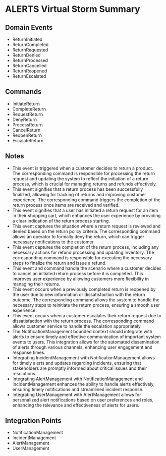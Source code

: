 # ALERTS Virtual Storm Summary

## Domain Events
- ReturnInitiated
- ReturnCompleted
- ReturnRequested
- ReturnDenied
- ReturnProcessed
- ReturnCancelled
- ReturnReopened
- ReturnEscalated

## Commands
- InitiateReturn
- CompleteReturn
- RequestReturn
- DenyReturn
- ProcessReturn
- CancelReturn
- ReopenReturn
- EscalateReturn

## Notes
- This event is triggered when a customer decides to return a product. The corresponding command is responsible for processing the return request and updating the system to reflect the initiation of a return process, which is crucial for managing returns and refunds effectively.
- This event signifies that a return process has been successfully finalized, allowing for tracking of returns and improving customer experience. The corresponding command triggers the completion of the return process once items are received and verified.
- This event signifies that a user has initiated a return request for an item in their shopping cart, which enhances the user experience by providing a clear indication of the return process starting.
- This event captures the situation where a return request is reviewed and denied based on the return policy criteria. The corresponding command allows an operator to formally deny the return, which can trigger necessary notifications to the customer.
- This event captures the completion of the return process, including any necessary actions for refund processing and updating inventory. The corresponding command is responsible for executing the necessary steps to finalize the return and issue a refund.
- This event and command handle the scenario where a customer decides to cancel an initiated return process before it is completed. This improves user experience by allowing customers more flexibility in managing their returns.
- This event occurs when a previously completed return is reopened by the user due to new information or dissatisfaction with the return outcome. The corresponding command allows the system to handle the necessary steps to reinitiate the return process, ensuring a smooth user experience.
- This event occurs when a customer escalates their return request due to dissatisfaction with the return process. The corresponding command allows customer service to handle the escalation appropriately.
- The NotificationManagement bounded context should integrate with alerts to ensure timely and effective communication of important system events to users. This integration allows for the automated dissemination of alerts through various channels, enhancing user engagement and response times.
- Integrating IncidentManagement with NotificationManagement allows for timely alerts and updates regarding incidents, ensuring that stakeholders are promptly informed about critical issues and their resolutions.
- Integrating AlertManagement with NotificationManagement and IncidentManagement enhances the ability to handle alerts effectively, ensuring timely notifications and streamlined incident response.
- Integrating UserManagement with AlertManagement allows for personalized alert notifications based on user preferences and roles, enhancing the relevance and effectiveness of alerts for users.

## Integration Points
- NotificationManagement
- IncidentManagement
- AlertManagement
- UserManagement
